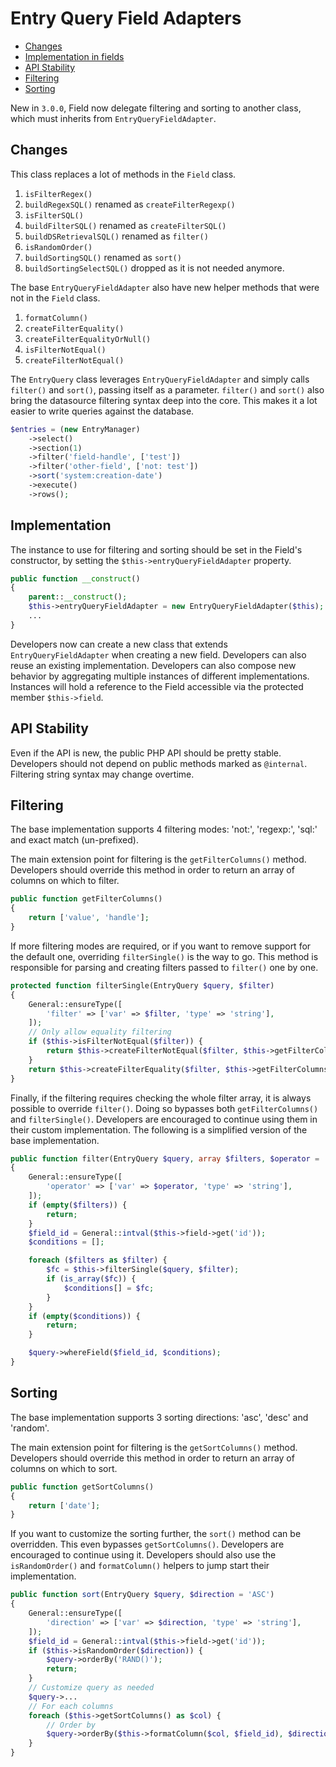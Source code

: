 # Entry Query Field Adapters

- [Changes](#Changes)
- [Implementation in fields](#Implementation)
- [API Stability](#API-Stability)
- [Filtering](#Filtering)
- [Sorting](#Sorting)

New in `3.0.0`, Field now delegate filtering and sorting to another class, which must
inherits from `EntryQueryFieldAdapter`.

## Changes

This class replaces a lot of methods in the `Field` class.

1. `isFilterRegex()`
1. `buildRegexSQL()` renamed as `createFilterRegexp()`
1. `isFilterSQL()`
1. `buildFilterSQL()` renamed as `createFilterSQL()`
1. `buildDSRetrievalSQL()` renamed as `filter()`
1. `isRandomOrder()`
1. `buildSortingSQL()` renamed as `sort()`
1. `buildSortingSelectSQL()` dropped as it is not needed anymore.

The base `EntryQueryFieldAdapter` also have new helper methods that were not in the `Field` class.

1. `formatColumn()`
1. `createFilterEquality()`
1. `createFilterEqualityOrNull()`
1. `isFilterNotEqual()`
1. `createFilterNotEqual()`

The `EntryQuery` class leverages `EntryQueryFieldAdapter` and simply calls `filter()` and `sort()`, passing itself as a parameter.
`filter()` and `sort()` also bring the datasource filtering syntax deep into the core.
This makes it a lot easier to write queries against the database.

```php
$entries = (new EntryManager)
    ->select()
    ->section(1)
    ->filter('field-handle', ['test'])
    ->filter('other-field', ['not: test'])
    ->sort('system:creation-date')
    ->execute()
    ->rows();
```

## Implementation

The instance to use for filtering and sorting should be set in the Field's constructor, by setting the `$this->entryQueryFieldAdapter` property.

```php
public function __construct()
{
    parent::__construct();
    $this->entryQueryFieldAdapter = new EntryQueryFieldAdapter($this);
    ...
}
```

Developers now can create a new class that extends `EntryQueryFieldAdapter` when creating a new field.
Developers can also reuse an existing implementation.
Developers can also compose new behavior by aggregating multiple instances of different implementations.
Instances will hold a reference to the Field accessible via the protected member `$this->field`.

## API Stability

Even if the API is new, the public PHP API should be pretty stable.
Developers should not depend on public methods marked as `@internal`.
Filtering string syntax may change overtime.

## Filtering

The base implementation supports 4 filtering modes: 'not:', 'regexp:', 'sql:' and exact match (un-prefixed).

The main extension point for filtering is the `getFilterColumns()` method.
Developers should override this method in order to return an array of columns on which to filter.

```php
public function getFilterColumns()
{
    return ['value', 'handle'];
}
```

If more filtering modes are required, or if you want to remove support for the default one, overriding `filterSingle()` is the way to go.
This method is responsible for parsing and creating filters passed to `filter()` one by one.

```php
protected function filterSingle(EntryQuery $query, $filter)
{
    General::ensureType([
        'filter' => ['var' => $filter, 'type' => 'string'],
    ]);
    // Only allow equality filtering
    if ($this->isFilterNotEqual($filter)) {
        return $this->createFilterNotEqual($filter, $this->getFilterColumns());
    }
    return $this->createFilterEquality($filter, $this->getFilterColumns());
}
```

Finally, if the filtering requires checking the whole filter array, it is always possible to override `filter()`.
Doing so bypasses both `getFilterColumns()` and `filterSingle()`.
Developers are encouraged to continue using them in their custom implementation.
The following is a simplified version of the base implementation.

```php
public function filter(EntryQuery $query, array $filters, $operator = 'or')
{
    General::ensureType([
        'operator' => ['var' => $operator, 'type' => 'string'],
    ]);
    if (empty($filters)) {
        return;
    }
    $field_id = General::intval($this->field->get('id'));
    $conditions = [];

    foreach ($filters as $filter) {
        $fc = $this->filterSingle($query, $filter);
        if (is_array($fc)) {
            $conditions[] = $fc;
        }
    }
    if (empty($conditions)) {
        return;
    }

    $query->whereField($field_id, $conditions);
}
```

## Sorting

The base implementation supports 3 sorting directions: 'asc', 'desc' and 'random'.

The main extension point for filtering is the `getSortColumns()` method.
Developers should override this method in order to return an array of columns on which to sort.

```php
public function getSortColumns()
{
    return ['date'];
}
```

If you want to customize the sorting further, the `sort()` method can be overridden.
This even bypasses `getSortColumns()`.
Developers are encouraged to continue using it.
Developers should also use the `isRandomOrder()` and `formatColumn()` helpers to jump start their implementation.

```php
public function sort(EntryQuery $query, $direction = 'ASC')
{
    General::ensureType([
        'direction' => ['var' => $direction, 'type' => 'string'],
    ]);
    $field_id = General::intval($this->field->get('id'));
    if ($this->isRandomOrder($direction)) {
        $query->orderBy('RAND()');
        return;
    }
    // Customize query as needed
    $query->...
    // For each columns
    foreach ($this->getSortColumns() as $col) {
        // Order by
        $query->orderBy($this->formatColumn($col, $field_id), $direction);
    }
}
```

